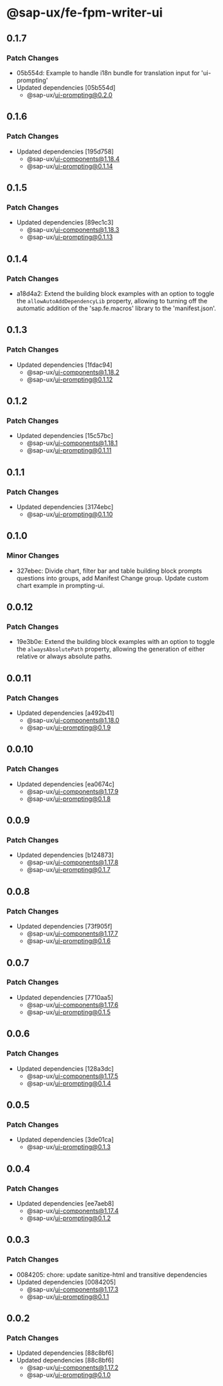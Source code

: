 # @sap-ux/fe-fpm-writer-ui

## 0.1.7

### Patch Changes

-   05b554d: Example to handle i18n bundle for translation input for 'ui-prompting'
-   Updated dependencies [05b554d]
    -   @sap-ux/ui-prompting@0.2.0

## 0.1.6

### Patch Changes

-   Updated dependencies [195d758]
    -   @sap-ux/ui-components@1.18.4
    -   @sap-ux/ui-prompting@0.1.14

## 0.1.5

### Patch Changes

-   Updated dependencies [89ec1c3]
    -   @sap-ux/ui-components@1.18.3
    -   @sap-ux/ui-prompting@0.1.13

## 0.1.4

### Patch Changes

-   a18d4a2: Extend the building block examples with an option to toggle the `allowAutoAddDependencyLib` property, allowing to turning off the automatic addition of the 'sap.fe.macros' library to the 'manifest.json'.

## 0.1.3

### Patch Changes

-   Updated dependencies [1fdac94]
    -   @sap-ux/ui-components@1.18.2
    -   @sap-ux/ui-prompting@0.1.12

## 0.1.2

### Patch Changes

-   Updated dependencies [15c57bc]
    -   @sap-ux/ui-components@1.18.1
    -   @sap-ux/ui-prompting@0.1.11

## 0.1.1

### Patch Changes

-   Updated dependencies [3174ebc]
    -   @sap-ux/ui-prompting@0.1.10

## 0.1.0

### Minor Changes

-   327ebec: Divide chart, filter bar and table building block prompts questions into groups, add Manifest Change group.
    Update custom chart example in prompting-ui.

## 0.0.12

### Patch Changes

-   19e3b0e: Extend the building block examples with an option to toggle the `alwaysAbsolutePath` property, allowing the generation of either relative or always absolute paths.

## 0.0.11

### Patch Changes

-   Updated dependencies [a492b41]
    -   @sap-ux/ui-components@1.18.0
    -   @sap-ux/ui-prompting@0.1.9

## 0.0.10

### Patch Changes

-   Updated dependencies [ea0674c]
    -   @sap-ux/ui-components@1.17.9
    -   @sap-ux/ui-prompting@0.1.8

## 0.0.9

### Patch Changes

-   Updated dependencies [b124873]
    -   @sap-ux/ui-components@1.17.8
    -   @sap-ux/ui-prompting@0.1.7

## 0.0.8

### Patch Changes

-   Updated dependencies [73f905f]
    -   @sap-ux/ui-components@1.17.7
    -   @sap-ux/ui-prompting@0.1.6

## 0.0.7

### Patch Changes

-   Updated dependencies [7710aa5]
    -   @sap-ux/ui-components@1.17.6
    -   @sap-ux/ui-prompting@0.1.5

## 0.0.6

### Patch Changes

-   Updated dependencies [128a3dc]
    -   @sap-ux/ui-components@1.17.5
    -   @sap-ux/ui-prompting@0.1.4

## 0.0.5

### Patch Changes

-   Updated dependencies [3de01ca]
    -   @sap-ux/ui-prompting@0.1.3

## 0.0.4

### Patch Changes

-   Updated dependencies [ee7aeb8]
    -   @sap-ux/ui-components@1.17.4
    -   @sap-ux/ui-prompting@0.1.2

## 0.0.3

### Patch Changes

-   0084205: chore: update sanitize-html and transitive dependencies
-   Updated dependencies [0084205]
    -   @sap-ux/ui-components@1.17.3
    -   @sap-ux/ui-prompting@0.1.1

## 0.0.2

### Patch Changes

-   Updated dependencies [88c8bf6]
-   Updated dependencies [88c8bf6]
    -   @sap-ux/ui-components@1.17.2
    -   @sap-ux/ui-prompting@0.1.0
